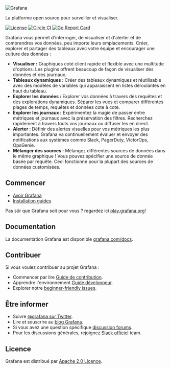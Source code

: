 ![Grafana](docs/logo-horizontal.png)

La platforme open source pour surveiller et visualiser.

[![License](https://img.shields.io/github/license/grafana/grafana)](LICENCE)
[![Circle CI](https://img.shields.io/circleci/build/gh/grafana/grafana)](https://circleci.com/gh/grafana/grafana)
[![Go Report Card](https://goreportcard.com/badge/github.com/grafana/grafana)](https://goreportcard.com/report/github.com/grafana/grafana)

Grafana vous permet d'interroger, de visualiser et d'alerter et de comprendres vos données, peu importe leurs emplacements. Créer, explorer et partager des tableaux avec votre équipe et encourager une culture des données :

- **Visualiser :** Graphiques coté client rapide et flexible avec une multitude d'options. Les plugins offrent beaucoup de façon de visualiser des données et des journaux.
- **Tableaux dynamiques :** Créer des tableaux dynamiques et réutilisable avec des modèles de variables qui apparaissent en listes déroulantes en haut du tableau.
- **Explorer les données :** Explorer vos données à travers des requêtes et des explorations dynamiques. Séparer les vues et comparer différentes plages de temps, requêtes et données cote à cote.
- **Explorer les journaux :** Expérimentez la magie de passer entre métriques et journaux avec la préservation des filtres. Recherchez rapidement à travers touts vos journaux ou diffuser les en direct.
- **Alerter :** Définir des alertes visuelles pour vos métriques les plus importantes. Grafana va continuellement évaluer et envoyer des notifications aux systèmes comme Slack, PagerDuty, VictorOps, OpsGenie.
- **Mélanger des sources :** Mélangez différentes sources de données dans le même graphique ! Vous pouvez spécifier une source de donnée basée par requête. Ceci fonctionne pour la plupart des sources de données customisées.

## Commencer

- [Avoir Grafana](https://grafana.com/get)
- [Installation guides](http://docs.grafana.org/installation/)

Pas sûr que Grafana soit pour vous ? regardez ici [play.grafana.org](https://play.grafana.org/)!

## Documentation

La documentation Grafana est disponible [grafana.com/docs](https://grafana.com/docs/).

## Contribuer

Si vous voulez contribuer au projet Grafana :

- Commencer par lire [Guide de contribution](/CONTRIBUTING.md).
- Apprendre l'environnement [Guide développeur](/contribute/developer-guide.md).
- Explorer notre [beginner-friendly issues](https://github.com/grafana/grafana/issues?q=is%3Aopen+is%3Aissue+label%3A%22beginner+friendly%22).

## Être informer

- Suivre [@grafana sur Twitter](https://twitter.com/grafana/).
- Lire et souscrire au [blog Grafana](https://grafana.com/blog/).
- Si vous avez une question spécifique [discussion forums](https://community.grafana.com/).
- Pour les discussions générales, rejoignez [Slack officiel](http://slack.raintank.io/) team.

## Licence

Grafana est distribué par [Apache 2.0 Licence](https://github.com/grafana/grafana/blob/master/LICENSE).
